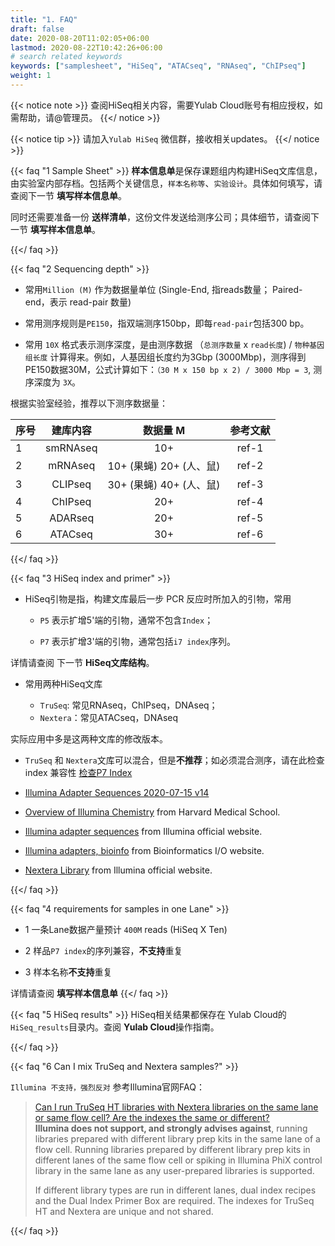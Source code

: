 ```yaml
---
title: "1. FAQ"
draft: false
date: 2020-08-20T11:02:05+06:00
lastmod: 2020-08-22T10:42:26+06:00
# search related keywords
keywords: ["samplesheet", "HiSeq", "ATACseq", "RNAseq", "ChIPseq"]
weight: 1
---
```


{{< notice note >}}
  查阅HiSeq相关内容，需要Yulab Cloud账号有相应授权，如需帮助，请@管理员。
{{</ notice >}}


{{< notice tip >}}
  请加入`Yulab HiSeq` 微信群，接收相关updates。
{{</ notice >}}



{{< faq "1 Sample Sheet" >}}
**样本信息单**是保存课题组内构建HiSeq文库信息，由实验室内部存档。包括两个关键信息，`样本名称等`、`实验设计`。具体如何填写，请查阅下一节 **填写样本信息单**。

同时还需要准备一份 **送样清单**，这份文件发送给测序公司；具体细节，请查阅下一节 **填写样本信息单**。

{{</ faq >}}


{{< faq "2 Sequencing depth" >}}
+ 常用`Million (M)` 作为数据量单位 (Single-End, 指reads数量； Paired-end，表示 read-pair 数量)  

+ 常用测序规则是`PE150`，指双端测序150bp，即每`read-pair`包括300 bp。

+ 常用 `10X` 格式表示测序深度，是由测序数据 （`总测序数量` x `read长度`) / `物种基因组长度` 计算得来。例如，人基因组长度约为3Gbp (3000Mbp)，测序得到PE150数据30M，公式计算如下：`（30 M x 150 bp x 2) / 3000 Mbp = 3`, 测序深度为 `3X`。


根据实验室经验，推荐以下测序数据量：

| 序号  | 建库内容    | 数据量 M  | 参考文献   |
| ---- |:----------:|:--------:|:--------:|
| 1    | smRNAseq   | 10+       | ref-1    |
| 2    | mRNAseq    | 10+ (果蝇) 20+ (人、鼠) | ref-2 |
| 3    | CLIPseq    | 30+ (果蝇) 40+ (人、鼠) | ref-3 |
| 4    | ChIPseq    | 20+       | ref-4    |
| 5    | ADARseq    | 20+       | ref-5    |
| 6    | ATACseq    | 30+       | ref-6    |

{{</ faq >}}


{{< faq "3 HiSeq index and primer" >}}

+ HiSeq引物是指，构建文库最后一步 PCR 反应时所加入的引物，常用

  - `P5` 表示扩增5'端的引物，通常不包含`Index`；
  
  - `P7` 表示扩增3'端的引物，通常包括`i7 index`序列。 
  
详情请查阅 下一节 **HiSeq文库结构**。


+ 常用两种HiSeq文库 

  - `TruSeq`: 常见RNAseq，ChIPseq，DNAseq；    
  - `Nextera`：常见ATACseq，DNAseq
  
实际应用中多是这两种文库的修改版本。

+ `TruSeq` 和 `Nextera`文库可以混合，但是**不推荐**；如必须混合测序，请在此检查 index 兼容性 <a href="http://192.168.206.171:6611/tools/hiseq_index/" target="_blank">
检查P7 Index</a>

+ [Illumina Adapter Sequences 2020-07-15 v14](https://sapac.support.illumina.com/content/dam/illumina-support/documents/documentation/chemistry_documentation/experiment-design/illumina-adapter-sequences-1000000002694-14.pdf)

+ [Overview of Illumina Chemistry](http://nextgen.mgh.harvard.edu/IlluminaChemistry.html) from Harvard Medical School.


+ [Illumina adapter sequences](https://support.illumina.com/downloads/illumina-adapter-sequences-document-1000000002694.html) from Illumina official website.

+ [Illumina adapters, bioinfo](http://bioinformatics.cvr.ac.uk/blog/illumina-adapter-and-primer-sequences/) from Bioinformatics I/O website. 

+ [Nextera Library](https://www.illumina.com/documents/products/datasheets/datasheet_nextera_dna_sample_prep.pdf)  from Illumina official website.

{{</ faq >}}


{{< faq "4 requirements for samples in one Lane" >}}

+ 1 一条Lane数据产量预计 `400M` reads (HiSeq X Ten)   

+ 2 样品`P7 index`的序列兼容，**不支持**重复
 
+ 3 样本名称**不支持**重复

详情请查阅 **填写样本信息单** 
{{</ faq >}}


{{< faq "5 HiSeq results" >}}
HiSeq相关结果都保存在 Yulab Cloud的 `HiSeq_results`目录内。查阅 **Yulab Cloud**操作指南。

{{</ faq >}}


{{< faq "6 Can I mix TruSeq and Nextera samples?" >}}

`Illumina 不支持，强烈反对` 参考Illumina官网FAQ：

> [Can I run TruSeq HT libraries with Nextera libraries on the same lane or same flow cell? Are the indexes the same or different?](https://support.illumina.com/sequencing/sequencing_kits/nextera_xt_dna_kit/questions.html)    
> **Illumina does not support, and strongly advises against**, running libraries prepared with different library prep kits in the same lane of a flow cell. Running libraries prepared by different library prep kits in different lanes of the same flow cell or spiking in Illumina PhiX control library in the same lane as any user-prepared libraries is supported.
>
> If different library types are run in different lanes, dual index recipes and the Dual Index Primer Box are required. The indexes for TruSeq HT and Nextera are unique and not shared.

{{</ faq >}}



